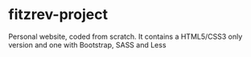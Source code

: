 # fitzrev-project
Personal website, coded from scratch. It contains a HTML5/CSS3 only version and one with Bootstrap, SASS and Less
